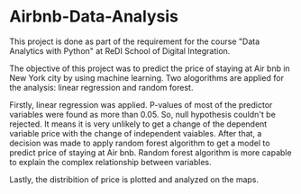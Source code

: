# Airbnb-Data-Analysis
This project is done as part of the requirement for the course "Data Analytics with Python" at ReDI School of Digital Integration.

The objective of this project was to predict the price of staying at Air bnb in New York city by using machine learning. Two alogorithms are applied for the analysis: linear regression and random forest. 

Firstly, linear regression was applied. P-values of most of the predictor variables were found as more than 0.05. So, null hypothesis couldn't be rejected. It means it is very unlikely to get a change of the dependent variable price with the change of independent vaiables.
After that, a decision was made to apply random forest algorithm to get a model to predict price of staying at Air bnb. Random forest algorithm is more capable to explain the complex relationship between variables. 

Lastly, the distribition of price is plotted and analyzed on the maps. 
